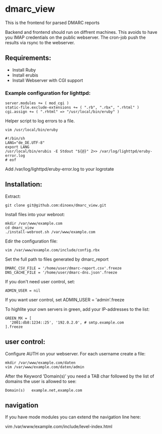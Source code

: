 # dmarc_view
This is the frontend for parsed DMARC reports

Backend and frontend should run on diffrent machines.
This avoids to have you IMAP credentials on the public webserver.
The cron-job push the results via rsync to the webserver.

## Requirements:
 * Install Ruby
 * Install erubis
 * Install Webserver with CGI support

### Example configuration for lighttpd:

    server.modules += ( mod_cgi )
    static-file.exclude-extensions += ( ".rb", ".rbx", ".rhtml" )
    cgi.assign += ( ".rhtml" => "/usr/local/bin/eruby" )

Helper script to log errors to a file.

    vim /usr/local/bin/eruby

    #!/bin/sh
    LANG="de_DE.UTF-8"
    export LANG
    /usr/local/bin/erubis -E Stdout "${@}" 2>> /var/log/lighttpd/eruby-error.log
    # eof

Add /var/log/lighttpd/eruby-error.log to your logrotate

## Installation:

Extract:

    git clone git@github.com:dinoex/dmarc_view.git

Install files into your webroot:

    mkdir /var/www/example.com
    cd dmarc_view
    ./install-webroot.sh /var/www/example.com

Edir the configuration file:

    vim /var/www/example.com/include/config.rbx

Set the full path to files generated by dmarc_report

    DMARC_CSV_FILE = '/home/user/dmarc-report.csv'.freeze
    DNS_CACHE_FILE = '/home/user/dmarc-dns.json'.freeze

If you don't need user control, set:

    ADMIN_USER = nil

If you want user control, set
    ADMIN_USER = 'admin'.freeze

To highlite your own servers in green, add your IP-addresses to the list:

    GREEN_MX = [
      '2001:db8:1234::25', '192.0.2.0', # smtp.example.com
    ].freeze

## user control:

Configure AUTH on your webserver.
For each username create a file:

    mkdir /var/www/example.com/daten
    vim /var/www/example.com/daten/admin

After the Keyword 'Domain(s)' you need a TAB char
followed by the list of domains the user is allowed to see:

    Domain(s)	example.net,example.com

## navigation

If you have mode modules you can extend the navigation line here:

   vim /var/www/example.com/include/level-index.html

